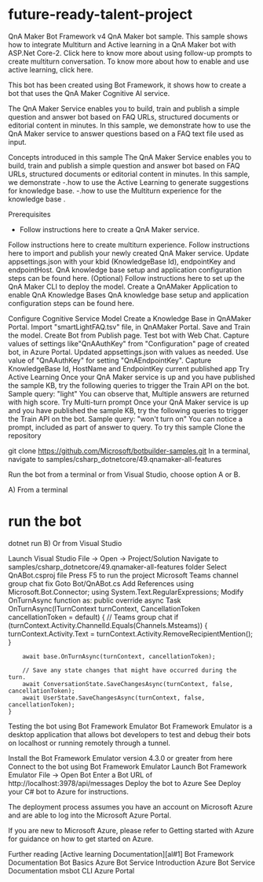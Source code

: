 # future-ready-talent-project
QnA Maker
Bot Framework v4 QnA Maker bot sample. This sample shows how to integrate Multiturn and Active learning in a QnA Maker bot with ASP.Net Core-2. Click here to know more about using follow-up prompts to create multiturn conversation. To know more about how to enable and use active learning, click here.

This bot has been created using Bot Framework, it shows how to create a bot that uses the QnA Maker Cognitive AI service.

The QnA Maker Service enables you to build, train and publish a simple question and answer bot based on FAQ URLs, structured documents or editorial content in minutes. In this sample, we demonstrate how to use the QnA Maker service to answer questions based on a FAQ text file used as input.

Concepts introduced in this sample
The QnA Maker Service enables you to build, train and publish a simple question and answer bot based on FAQ URLs, structured documents or editorial content in minutes. In this sample, we demonstrate -.how to use the Active Learning to generate suggestions for knowledge base. -.how to use the Multiturn experience for the knowledge base .

Prerequisites
- Follow instructions here to create a QnA Maker service.

Follow instructions here to create multiturn experience.
Follow instructions here to import and publish your newly created QnA Maker service.
Update appsettings.json with your kbid (KnowledgeBase Id), endpointKey and endpointHost. QnA knowledge base setup and application configuration steps can be found here.
(Optional) Follow instructions here to set up the QnA Maker CLI to deploy the model.
Create a QnAMaker Application to enable QnA Knowledge Bases
QnA knowledge base setup and application configuration steps can be found here.

Configure Cognitive Service Model
Create a Knowledge Base in QnAMaker Portal.
Import "smartLightFAQ.tsv" file, in QnAMaker Portal.
Save and Train the model.
Create Bot from Publish page.
Test bot with Web Chat.
Capture values of settings like"QnAAuthKey" from
"Configuration" page of created bot, in Azure Portal.
Updated appsettings.json with values as needed.
Use value of "QnAAuthKey" for setting "QnAEndpointKey".
Capture KnowledgeBase Id, HostName and EndpointKey current published app
Try Active Learning
Once your QnA Maker service is up and you have published the sample KB, try the following queries to trigger the Train API on the bot.
Sample query: "light"
You can observe that, Multiple answers are returned with high score.
Try Multi-turn prompt
Once your QnA Maker service is up and you have published the sample KB, try the following queries to trigger the Train API on the bot.
Sample query: "won't turn on"
You can notice a prompt, included as part of answer to query.
To try this sample
Clone the repository

git clone https://github.com/Microsoft/botbuilder-samples.git
In a terminal, navigate to samples/csharp_dotnetcore/49.qnamaker-all-features

Run the bot from a terminal or from Visual Studio, choose option A or B.

A) From a terminal

# run the bot
dotnet run
B) Or from Visual Studio

Launch Visual Studio
File -> Open -> Project/Solution
Navigate to samples/csharp_dotnetcore/49.qnamaker-all-features folder
Select QnABot.csproj file
Press F5 to run the project
Microsoft Teams channel group chat fix
Goto Bot/QnABot.cs
Add References
using Microsoft.Bot.Connector;
using System.Text.RegularExpressions;
Modify OnTurnAsync function as:
public override async Task OnTurnAsync(ITurnContext turnContext, CancellationToken cancellationToken = default)
    {
        // Teams group chat
        if (turnContext.Activity.ChannelId.Equals(Channels.Msteams))
        {
            turnContext.Activity.Text = turnContext.Activity.RemoveRecipientMention();
        }
        
        await base.OnTurnAsync(turnContext, cancellationToken);

        // Save any state changes that might have occurred during the turn.
        await ConversationState.SaveChangesAsync(turnContext, false, cancellationToken);
        await UserState.SaveChangesAsync(turnContext, false, cancellationToken);
    }
Testing the bot using Bot Framework Emulator
Bot Framework Emulator is a desktop application that allows bot developers to test and debug their bots on localhost or running remotely through a tunnel.

Install the Bot Framework Emulator version 4.3.0 or greater from here
Connect to the bot using Bot Framework Emulator
Launch Bot Framework Emulator
File -> Open Bot
Enter a Bot URL of http://localhost:3978/api/messages
Deploy the bot to Azure
See Deploy your C# bot to Azure for instructions.

The deployment process assumes you have an account on Microsoft Azure and are able to log into the Microsoft Azure Portal.

If you are new to Microsoft Azure, please refer to Getting started with Azure for guidance on how to get started on Azure.

Further reading
[Active learning Documentation][al#1]
Bot Framework Documentation
Bot Basics
Azure Bot Service Introduction
Azure Bot Service Documentation
msbot CLI
Azure Portal
